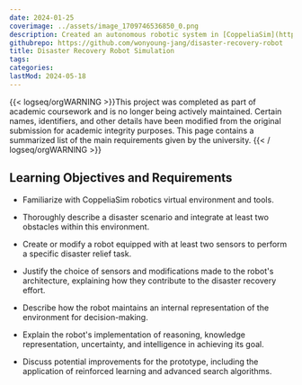 ```yaml
---
date: 2024-01-25
coverimage: ../assets/image_1709746536850_0.png
description: Created an autonomous robotic system in [CoppeliaSim](https://www.coppeliarobotics.com/) for disaster recovery, demonstrating goal-seeking with sensor integration.
githubrepo: https://github.com/wonyoung-jang/disaster-recovery-robot
title: Disaster Recovery Robot Simulation
tags:
categories:
lastMod: 2024-05-18
---
```

{{< logseq/orgWARNING >}}This project was completed as part of academic coursework and is no longer being actively maintained. Certain names, identifiers, and other details have been modified from the original submission for academic integrity purposes. This page contains a summarized list of the main requirements given by the university.
{{< / logseq/orgWARNING >}}

## Learning Objectives and Requirements

  + Familiarize with CoppeliaSim robotics virtual environment and tools.

  + Thoroughly describe a disaster scenario and integrate at least two obstacles within this environment.

  + Create or modify a robot equipped with at least two sensors to perform a specific disaster relief task.

  + Justify the choice of sensors and modifications made to the robot's architecture, explaining how they contribute to the disaster recovery effort.

  + Describe how the robot maintains an internal representation of the environment for decision-making.

  + Explain the robot's implementation of reasoning, knowledge representation, uncertainty, and intelligence in achieving its goal.

  + Discuss potential improvements for the prototype, including the application of reinforced learning and advanced search algorithms.
